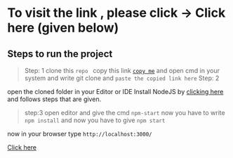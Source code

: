 # To visit the link , please click -> Click here (given below)
## Steps to run the project
>Step: 1
clone this `repo ` copy this link <a href="https://github.com/ankur-lakhmara/react-crypto-app.git">`copy me`</a> and open cmd in your system and write git clone and `paste the copied link here`
>Step: 2

open the cloned folder in your Editor or IDE
Install NodeJS by <a href="https://nodejs.org/en/download/">clicking here</a>
and follows steps that are given.

>step:3
open editor and give the cmd `npm-start`
now you have to write `npm install` and now you have to give `npm start`

now in your browser type `http://localhost:3000/` 

<a href="https://crypto-react-app0.netlify.app/">Click here</a>

